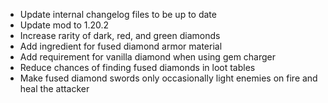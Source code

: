 - Update internal changelog files to be up to date
- Update mod to 1.20.2
- Increase rarity of dark, red, and green diamonds
- Add ingredient for fused diamond armor material
- Add requirement for vanilla diamond when using gem charger
- Reduce chances of finding fused diamonds in loot tables
- Make fused diamond swords only occasionally light enemies on fire and heal the attacker